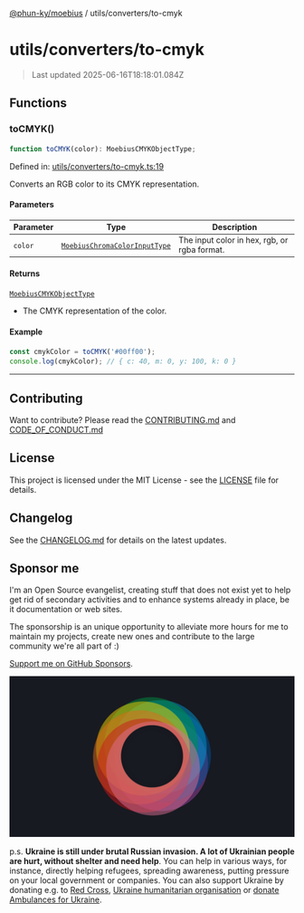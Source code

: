 [@phun-ky/moebius](../../README.md) / utils/converters/to-cmyk

# utils/converters/to-cmyk

> Last updated 2025-06-16T18:18:01.084Z

##

## Functions

### toCMYK()

```ts
function toCMYK(color): MoebiusCMYKObjectType;
```

Defined in: [utils/converters/to-cmyk.ts:19](https://github.com/phun-ky/moebius/blob/main/src/utils/converters/to-cmyk.ts#L19)

Converts an RGB color to its CMYK representation.

#### Parameters

| Parameter | Type                                                                        | Description                                  |
| --------- | --------------------------------------------------------------------------- | -------------------------------------------- |
| `color`   | [`MoebiusChromaColorInputType`](../../types.md#moebiuschromacolorinputtype) | The input color in hex, rgb, or rgba format. |

#### Returns

[`MoebiusCMYKObjectType`](../../types.md#moebiuscmykobjecttype)

- The CMYK representation of the color.

#### Example

```ts
const cmykColor = toCMYK('#00ff00');
console.log(cmykColor); // { c: 40, m: 0, y: 100, k: 0 }
```

---

## Contributing

Want to contribute? Please read the [CONTRIBUTING.md](https://github.com/phun-ky/moebius/blob/main/CONTRIBUTING.md) and [CODE_OF_CONDUCT.md](https://github.com/phun-ky/moebius/blob/main/CODE_OF_CONDUCT.md)

## License

This project is licensed under the MIT License - see the [LICENSE](https://github.com/phun-ky/moebius/blob/main/LICENSE) file for details.

## Changelog

See the [CHANGELOG.md](https://github.com/phun-ky/moebius/blob/main/CHANGELOG.md) for details on the latest updates.

## Sponsor me

I'm an Open Source evangelist, creating stuff that does not exist yet to help get rid of secondary activities and to enhance systems already in place, be it documentation or web sites.

The sponsorship is an unique opportunity to alleviate more hours for me to maintain my projects, create new ones and contribute to the large community we're all part of :)

[Support me on GitHub Sponsors](https://github.com/sponsors/phun-ky).

![logo](https://github.com/phun-ky/moebius/blob/main/public/images/logo/logo-ring.png?raw=true)

p.s. **Ukraine is still under brutal Russian invasion. A lot of Ukrainian people are hurt, without shelter and need help**. You can help in various ways, for instance, directly helping refugees, spreading awareness, putting pressure on your local government or companies. You can also support Ukraine by donating e.g. to [Red Cross](https://www.icrc.org/en/donate/ukraine), [Ukraine humanitarian organisation](https://savelife.in.ua/en/donate-en/#donate-army-card-weekly) or [donate Ambulances for Ukraine](https://www.gofundme.com/f/help-to-save-the-lives-of-civilians-in-a-war-zone).
